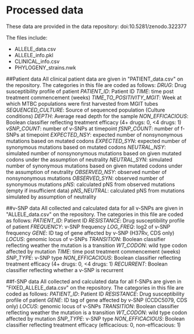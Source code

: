 # Processed data
These data are provided in the data repository:
doi:10.5281/zenodo.322377

The files include:
- ALLELE_data.csv
- ALLELE_info.pkl
- CLINICAL_info.csv 	
- PHYLOGENY_strains.nwk

##Patient data
All clinical patient data are given in "PATIENT_data.csv" on the repository.
The categories in this file are coded as follows:
*DRUG*: Drug susceptibility profile of patient
*PATIENT_ID*: Patient ID
*TIME*: time post treatment commencement (weeks)
*TIME_TO_POSITIVITY_MGIT*: Week at which MTBC populations were first harvested from MGIT tubes
*SEQUENCED_CULTURE*: Source of sequenced population (Culture conditions)
*DEPTH*: Average read depth for the sample
*NON_EFFICACIOUS*: Boolean classifier reflecting treatment efficacy (4+ drugs: 0, <4 drugs: 1)
*vSNP_COUNT*:  number of v-SNPs at timepoint
*fSNP_COUNT*:  number of f-SNPs at timepoint
*EXPECTED_NSY*:  expected number of nonsynonymous mutations based on mutated codons
*EXPECTED_SYN*:  expected number of synonymous mutations based on mutated codons
*NEUTRAL_NSY*:  simulated number of nonsynonymous mutations based on given mutated codons under the assumption of neutrality
*NEUTRAL_SYN*:  simulated number of synonymous mutations based on given mutated codons under the assumption of neutrality
*OBSERVED_NSY*:  observed number of nonsynonymous mutations
*OBSERVED_SYN*:  observed number of synonymous mutations
*pNS*:  calculated pNS from observed mutations (empty if insufficient data)
*pNS_NEUTRAL*:  calculated pNS from mutations simulated by assumption of neutrality

##v-SNP data
All collected and calculated data for all v-SNPs are given in "ALLELE_data.csv" on the repository.
The categories in this file are coded as follows:
*PATIENT_ID*: Patient ID
*RESISTANCE*:  Drug susceptibility profile of patient
*FREQUENCY*: v-SNP frequency
*LOG_FREQ*: log2 of v-SNP frequency
*GENE*: ID tag of gene affected by v-SNP (H37Rv, CDS only)
*LOCUS*:  genomic locus of v-SNPs
*TRANSITION*: Boolean classifier reflecting weather the mutation is a transition
*WT_CODON*: wild type codon affected by mutation
*TIME*: time post treatment commencement (weeks)
*SNP_TYPE*: v-SNP type
*NON_EFFICACIOUS*: Boolean classifier reflecting treatment efficacy (4+ drugs: 0, <4 drugs: 1)
*RECURRENT*: Boolean classifier reflecting whether a v-SNP is recurrent

##f-SNP data
All collected and calculated data for all f-SNPs are given in "FIXED_ALLELE_data.csv" on the repository.
The categories in this file are coded as follows:
*PATIENT_ID*: Patient ID
*RESISTANCE*: Drug susceptibility profile of patient
*GENE*: ID tag of gene affected by v-SNP (CCDC5079, CDS only)
*LOCUS*:  genomic locus of v-SNPs
*TRANSITION*: Boolean classifier reflecting weather the mutation is a transition
*WT_CODON*: wild type codon affected by mutation
*SNP_TYPE*: v-SNP type
*NON_EFFICACIOUS*: Boolean classifier reflecting treatment efficacy (efficacious: 0, non-efficacious: 1)
